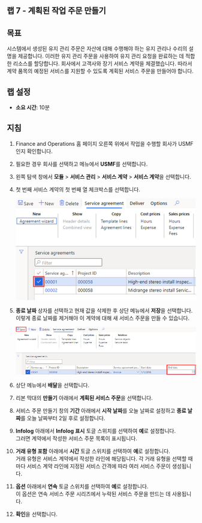 ﻿---
lab:
    title: '랩 7: 계획된 작업 주문 만들기'
    module: '모듈 1: Microsoft Dynamics 365 Supply Chain Management의 기본 사항 파악'
---

## 랩 7 - 계획된 작업 주문 만들기

## 목표

시스템에서 생성된 유지 관리 주문은 자산에 대해 수행해야 하는 유지 관리나 수리의 설명을 제공합니다. 이러한 유지 관리 주문을 사용하여 유지 관리 요청을 완료하는 데 적합한 리소스를 할당합니다. 회사에서 고객사와 장기 서비스 계약을 체결했습니다. 따라서 계약 품목의 예정된 서비스를 지원할 수 있도록 계획된 서비스 주문을 만들어야 합니다.

## 랩 설정

   - **소요 시간**: 10분

## 지침

1. Finance and Operations 홈 페이지 오른쪽 위에서 작업을 수행할 회사가 USMF인지 확인합니다.

1. 필요한 경우 회사를 선택하고 메뉴에서 **USMF**를 선택합니다.

1. 왼쪽 탐색 창에서 **모듈** > **서비스 관리** > **서비스 계약** > **서비스 계약**을 선택합니다.

1. 첫 번째 서비스 계약의 첫 번째 열 체크박스를 선택합니다.

    ![서비스 계약이 선택된 화면 이미지](./media/lp1-m5-select-service-agreement.png)

1. **종료 날짜** 상자를 선택하고 현재 값을 삭제한 후 상단 메뉴에서 **저장**을 선택합니다.  
 이렇게 종료 날짜를 제거해야 이 계약에 대해 새 서비스 주문을 만들 수 있습니다.

    ![빈 종료 날짜 셀이 표시되어 있으며 저장 옵션이 강조 표시되어 있는 화면 이미지](./media/lp1-m5-update-date-save-service-agreement.png)

1. 상단 메뉴에서 **배달**을 선택합니다.

1. 리본 막대의 **만들기** 아래에서 **계획된 서비스 주문**을 선택합니다.

1. 서비스 주문 만들기 창의 **기간** 아래에서 **시작 날짜**를 오늘 날짜로 설정하고 **종료 날짜**를 오늘 날짜부터 2일 후로 설정합니다.

1. **Infolog** 아래에서 **Infolog 표시** 토글 스위치를 선택하여 **예**로 설정합니다.  
그러면 계약에서 작성한 서비스 주문 목록이 표시됩니다.

1. **거래 유형 포함** 아래에서 **시간** 토글 스위치를 선택하여 **예**로 설정합니다.  
거래 유형은 서비스 계약에서 작성한 라인에 해당됩니다. 각 거래 유형을 선택할 때마다 서비스 계약 라인에 지정된 서비스 간격에 따라 여러 서비스 주문이 생성됩니다.

1. **옵션** 아래에서 **연속** 토글 스위치를 선택하여 **예**로 설정합니다.  
이 옵션은 연속 서비스 주문 시리즈에서 누락된 서비스 주문을 만드는 데 사용됩니다.

1. **확인**을 선택합니다.
